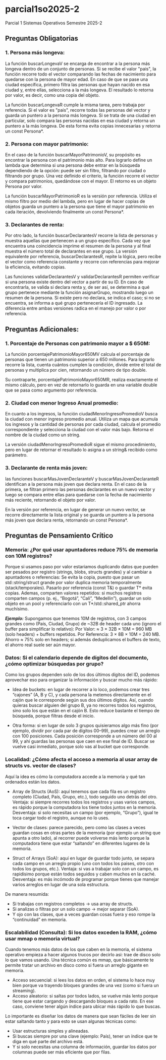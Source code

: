 # parcial1so2025-2
Parcial 1 Sistemas Operativos Semestre 2025-2

## Preguntas Obligatorias

### 1. Persona más longeva:

La función buscarLongevaV se encarga de encontrar a la persona más longeva dentro de un conjunto de personas. Si se recibe el valor "pais", la función recorre todo el vector comparando las fechas de nacimiento para quedarse con la persona de mayor edad. En caso de que se pase una ciudad específica, primero filtra las personas que hayan nacido en esa ciudad y, entre ellas, selecciona a la más longeva. El resultado lo retorna por valor, es decir, como una copia del objeto.

La función buscarLongevaR cumple la misma tarea, pero trabaja por referencia. Si el valor es "pais", recorre todas las personas del vector y guarda un puntero a la persona más longeva. Si se trata de una ciudad en particular, solo compara las personas nacidas en esa ciudad y retorna un puntero a la más longeva. De esta forma evita copias innecesarias y retorna un const Persona*.

### 2. Persona con mayor patrimonio:

En el caso de la función buscarMayorPatrimonioV, su propósito es encontrar la persona con el patrimonio más alto. Para lograrlo define un lambda que determina si una persona debe entrar en la búsqueda dependiendo de la opción: puede ser sin filtro, filtrando por ciudad o filtrando por grupo. Una vez definido el criterio, la función recorre el vector y compara patrimonios, quedándose con el mayor. El retorno es un objeto Persona por valor.

La función buscarMayorPatrimonioR es la versión por referencia. Utiliza el mismo filtro por medio del lambda, pero en lugar de hacer copias de objetos guarda un puntero a la persona que tiene el mayor patrimonio en cada iteración, devolviendo finalmente un const Persona*.

### 3. Declarantes de renta:

Por otro lado, la función buscarDeclarantesV recorre la lista de personas y muestra aquellas que pertenecen a un grupo específico. Cada vez que encuentra una coincidencia imprime el resumen de la persona y al final muestra el número total de declarantes en ese grupo. La versión equivalente por referencia, buscarDeclarantesR, repite la lógica, pero recibe el vector como referencia constante y recorre con referencias para mejorar la eficiencia, evitando copias.

Las funciones validarDeclarantesV y validarDeclarantesR permiten verificar si una persona existe dentro del vector a partir de su ID. En caso de encontrarla, se valida si declara renta y, de ser así, se determina a qué grupo pertenece mediante la función asignarGrupo, mostrando luego un resumen de la persona. Si existe pero no declara, se indica el caso; si no se encuentra, se informa a qué grupo pertenecería el ID ingresado. La diferencia entre ambas versiones radica en el manejo por valor o por referencia.

## Preguntas Adicionales:

### 1. Porcentaje de Personas con patrimonio mayor a $ 650M:

La función porcentajePatrimonioMayor650MV calcula el porcentaje de personas que tienen un patrimonio superior a 650 millones. Para lograrlo recorre la lista, cuenta cuántos cumplen la condición, divide entre el total de personas y multiplica por cien, retornando un número de tipo double. 

Su contraparte, porcentajePatrimonioMayor650MR, realiza exactamente el mismo cálculo, pero en vez de retornarlo lo guarda en una variable double que se pasa como argumento por referencia.

### 2. Ciudad con menor Ingreso Anual promedio:

En cuanto a los ingresos, la función ciudadMenorIngresoPromedioV busca la ciudad con menor ingreso promedio anual. Utiliza un mapa que acumula los ingresos y la cantidad de personas por cada ciudad, calcula el promedio correspondiente y selecciona la ciudad con el valor más bajo. Retorna el nombre de la ciudad como un string. 

La versión ciudadMenorIngresoPromedioR sigue el mismo procedimiento, pero en lugar de retornar el resultado lo asigna a un string& recibido como parámetro.

### 3. Declarante de renta más joven:

las funciones buscarMasJovenDeclaranteV y buscarMasJovenDeclaranteR identifican a la persona más joven que declara renta. En el caso de la primera, se filtran primero las personas declarantes en un nuevo vector y luego se compara entre ellas para quedarse con la fecha de nacimiento más reciente, retornando el objeto por valor. 

En la versión por referencia, en lugar de generar un nuevo vector, se recorre directamente la lista original y se guarda un puntero a la persona más joven que declara renta, retornando un const Persona*.

## Preguntas de Pensamiento Crítico

### Memoria: ¿Por qué usar apuntadores reduce 75% de memoria con 10M registros?

Porque si usamos paso por valor estariamos duplicando datos que pueden ser pesados por registro (strings, blobs, structs grandes) y al cambiar a apuntadores o referencias: Se evita la copia, puesto que pasar un std::string/struct grande por valor duplica memoria temporalmente (stack/temporales). Pasarlo por referencia (const T&) o guardar T* evita copias.
Ademas, comparten valores repetidos: si muchos registros comparten campos (p. ej., “Bogotá”, “Cali”, “Medellin”), guardar un solo objeto en un pool y referenciarlo con un T*/std::shared_ptr<T> ahorra muchísimo.

***Ejemplo:***
Supongamos que tenemos 10M de registros, con 3 campos grandes como (País, Ciudad, Grupo) de ~32B de header cada uno (ignoro el buffer para simplificar lo relativo):
Por Valor: ≈ 3 × 32B × 10M = 960 MB (solo headers) + buffers repetidos.
Por Referencia: 3 × 8B × 10M = 240 MB.
Ahorro ≈ 75% solo en headers; si además deduplicamos el buffers de texto, el ahorro real suele ser aún mayor.

### Datos: Si el calendario depende de dígitos del documento, ¿cómo optimizar búsquedas por grupo?

Como los grupos dependen solo de los dos últimos dígitos del ID, podemos aprovechar eso para organizar la información y buscar mucho más rápido:

* Idea de buckets: en lugar de recorrer a lo loco, podemos crear tres “cajones” (A, B y C), y cada persona la metemos directamente en el cajón que le corresponde según sus dos últimos dígitos. Así, cuando quieras buscar alguien del grupo B, ya no recorres todos los registros, sino solo los que están en el cajón B. Esto reduce bastante el tiempo de búsqueda, porque filtras desde el inicio.

* Otra forma: si en lugar de solo 3 grupos quisieramos algo más fino (por ejemplo, dividir por cada par de dígitos 00–99), puedes crear un arreglo con 100 posiciones. Cada posición corresponde a un número del 00 al 99, y ahí guardas las personas que caen en ese final de ID. Buscar se vuelve casi inmediato, porque solo vas al bucket que corresponde.

### Localidad: ¿Cómo afecta el acceso a memoria al usar array de structs vs. vector de clases?

Aquí la idea es cómo la computadora accede a la memoria y qué tan ordenados están los datos.

* Array de Structs (AoS): aquí tenemos que cada fila es un registro completo (Ciudad, País, Grupo, etc.), todo seguido uno detrás del otro.
Ventaja: si siempre recorres todos los registros y usas varios campos, es rápido porque la computadora los tiene todos juntos en la memoria.
Desventaja: si solo necesitas un campo (por ejemplo, “Grupo”), igual te toca cargar todo el registro, aunque no lo uses.

* Vector de clases: parece parecido, pero como las clases a veces guardan cosas en otras partes de la memoria (por ejemplo un string que apunta a otro lado), al recorrer puede volverse más lento porque la computadora tiene que estar “saltando” en diferentes lugares de la memoria.

* Struct of Arrays (SoA): aquí en lugar de guardar todo junto, se separa cada campo en un arreglo propio (uno con todos los paises, otro con todos los grupos, etc.).
Ventaja: si vas a trabajar solo con un campo, es rapidísimo porque están todos seguidos y caben muchos en la caché.
Desventaja: es más incómodo de programar porque tienes que manejar varios arreglos en lugar de una sola estructura.

De manera resumida:
* Si trabajas con registros completos → usa array de structs.
* Si analizas o filtras por un solo campo → mejor separar (SoA).
* Y ojo con las clases, que a veces guardan cosas fuera y eso rompe la “continuidad” en memoria.

### Escalabilidad (Consulta): Si los datos exceden la RAM, ¿cómo usar mmap o memoria virtual?

Cuando tenemos más datos de los que caben en la memoria, el sistema operativo empieza a hacer algunos trucos por decirlo asi: trae de disco solo lo que vamos usando. Una técnica común es mmap, que básicamente te permite tratar un archivo en disco como si fuera un arreglo gigante en memoria.

* Acceso secuencial: si lees los datos en orden, el sistema lo hace muy bien porque va trayendo bloques grandes de una vez (como si fuera un streaming).
* Acceso aleatorio: si saltas por todos lados, se vuelve más lento porque tiene que estar cargando y descargando bloques a cada rato. En ese caso, conviene tener algún índice para ubicar más rápido lo que buscas.

Lo importante es diseñar los datos de manera que sean fáciles de leer sin estar saltando tanto y para esto se usan algunas técnicas como:

* Usar estructuras simples y alineadas.
* Si buscas siempre por una clave (ejemplo: País), tener un índice que te diga en qué parte del archivo está.
* Y si solo necesitas una columna de información, guardar los datos por columnas puede ser más eficiente que por filas.
